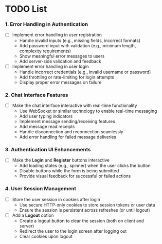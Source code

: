 # TODO List

### 1. Error Handling in Authentication

- [ ] Implement error handling in user registration
  - Handle invalid inputs (e.g., missing fields, incorrect formats)
  - Add password input with validation (e.g., minimum length, complexity requirements)
  - Show meaningful error messages to users
  - Add server-side validation and feedback
- [ ] Implement error handling in user login
  - Handle incorrect credentials (e.g., invalid username or password)
  - Add throttling or rate-limiting for login attempts
  - Display proper error messages on failure

### 2. Chat Interface Features

- [ ] Make the chat interface interactive with real-time functionality
  - Use WebSocket or similar technology to enable real-time messaging
  - Add user typing indicators
  - Implement message sending/receiving features
  - Add message read receipts
  - Handle disconnection and reconnection seamlessly
  - Add error handling for failed message deliveries

### 3. Authentication UI Enhancements

- [ ] Make the **Login** and **Register** buttons interactive
  - Add loading states (e.g., spinner) when the user clicks the button
  - Disable buttons while the form is being submitted
  - Provide visual feedback for successful or failed actions

### 4. User Session Management

- [ ] Store the user session in cookies after login
  - Use secure HTTP-only cookies to store session tokens or user data
  - Ensure the session is persistent across refreshes (or until logout)
- [ ] Add a **Logout** option
  - Create a logout button to clear the session (both on client and server)
  - Redirect the user to the login screen after logging out
  - Clear cookies upon logout
